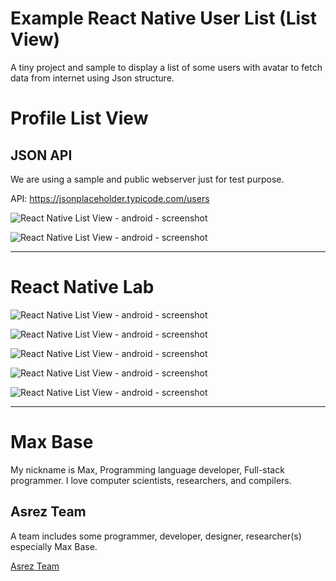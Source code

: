 # Example React Native User List (List View)

A tiny project and sample to display a list of some users with avatar to fetch data from internet using Json structure.

# Profile List View

## JSON API

We are using a sample and public webserver just for test purpose.

API: https://jsonplaceholder.typicode.com/users

![React Native List View - android - screenshot](screenshot1.jpg)

![React Native List View - android - screenshot](screenshot2.jpg)

----------

# React Native Lab

![React Native List View - android - screenshot](screenshot3.jpg)

![React Native List View - android - screenshot](screenshot4.jpg)

![React Native List View - android - screenshot](screenshot5.jpg)

![React Native List View - android - screenshot](screenshot6.jpg)

![React Native List View - android - screenshot](screenshot7.jpg)

---------

# Max Base

My nickname is Max, Programming language developer, Full-stack programmer. I love computer scientists, researchers, and compilers.

## Asrez Team

A team includes some programmer, developer, designer, researcher(s) especially Max Base.

[Asrez Team](https://www.asrez.com/)
